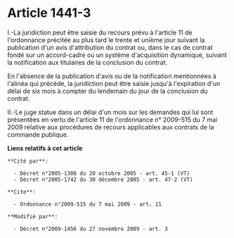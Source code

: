 # Article 1441-3

I.-La juridiction peut être saisie du recours prévu à l'article 11 de l'ordonnance précitée au plus tard le trente et unième
jour suivant la publication d'un avis d'attribution du contrat ou, dans le cas de contrat fondé sur un accord-cadre ou un
système d'acquisition dynamique, suivant la notification aux titulaires de la conclusion du contrat. 

En l'absence de la publication d'avis ou de la notification mentionnées à l'alinéa qui précède, la juridiction peut être
saisie jusqu'à l'expiration d'un délai de six mois à compter du lendemain du jour de la conclusion du contrat. 

II.-Le juge statue dans un délai d'un mois sur les demandes qui lui sont présentées en vertu de l'article 11 de l'ordonnance
n° 2009-515 du 7 mai 2009 relative aux procédures de recours applicables aux contrats de la commande publique.

**Liens relatifs à cet article**

	**Cité par**:

	  - Décret n°2005-1308 du 20 octobre 2005 - art. 45-1 (VT)
	  - Décret n°2005-1742 du 30 décembre 2005 - art. 47-2 (VT)

	**Cite**:

	  - Ordonnance n°2009-515 du 7 mai 2009 - art. 11

	**Modifié par**:

	  - Décret n°2009-1456 du 27 novembre 2009 - art. 3
